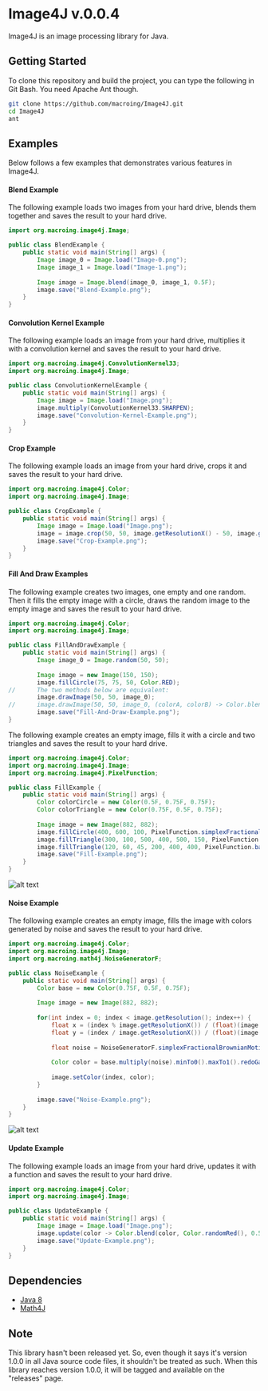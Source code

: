 Image4J v.0.0.4
===============
Image4J is an image processing library for Java.

Getting Started
---------------
To clone this repository and build the project, you can type the following in Git Bash. You need Apache Ant though.
```bash
git clone https://github.com/macroing/Image4J.git
cd Image4J
ant
```

Examples
--------
Below follows a few examples that demonstrates various features in Image4J.

#### Blend Example
The following example loads two images from your hard drive, blends them together and saves the result to your hard drive.
```java
import org.macroing.image4j.Image;

public class BlendExample {
    public static void main(String[] args) {
        Image image_0 = Image.load("Image-0.png");
        Image image_1 = Image.load("Image-1.png");
        
        Image image = Image.blend(image_0, image_1, 0.5F);
        image.save("Blend-Example.png");
    }
}
```

#### Convolution Kernel Example
The following example loads an image from your hard drive, multiplies it with a convolution kernel and saves the result to your hard drive.
```java
import org.macroing.image4j.ConvolutionKernel33;
import org.macroing.image4j.Image;

public class ConvolutionKernelExample {
    public static void main(String[] args) {
        Image image = Image.load("Image.png");
        image.multiply(ConvolutionKernel33.SHARPEN);
        image.save("Convolution-Kernel-Example.png");
    }
}
```

#### Crop Example
The following example loads an image from your hard drive, crops it and saves the result to your hard drive.
```java
import org.macroing.image4j.Color;
import org.macroing.image4j.Image;

public class CropExample {
    public static void main(String[] args) {
        Image image = Image.load("Image.png");
        image = image.crop(50, 50, image.getResolutionX() - 50, image.getResolutionY() - 50, Color.BLACK, false, false);
        image.save("Crop-Example.png");
    }
}
```

#### Fill And Draw Examples
The following example creates two images, one empty and one random. Then it fills the empty image with a circle, draws the random image to the empty image and saves the result to your hard drive.
```java
import org.macroing.image4j.Color;
import org.macroing.image4j.Image;

public class FillAndDrawExample {
    public static void main(String[] args) {
        Image image_0 = Image.random(50, 50);
        
        Image image = new Image(150, 150);
        image.fillCircle(75, 75, 50, Color.RED);
//      The two methods below are equivalent:
        image.drawImage(50, 50, image_0);
//      image.drawImage(50, 50, image_0, (colorA, colorB) -> Color.blend(colorA, colorB, colorB.a));
        image.save("Fill-And-Draw-Example.png");
}
```

The following example creates an empty image, fills it with a circle and two triangles and saves the result to your hard drive.
```java
import org.macroing.image4j.Color;
import org.macroing.image4j.Image;
import org.macroing.image4j.PixelFunction;

public class FillExample {
    public static void main(String[] args) {
        Color colorCircle = new Color(0.5F, 0.75F, 0.75F);
        Color colorTriangle = new Color(0.75F, 0.5F, 0.75F);
        
        Image image = new Image(882, 882);
        image.fillCircle(400, 600, 100, PixelFunction.simplexFractionalBrownianMotion(colorCircle, 300.0F, 500.0F, 500.0F, 700.0F));
        image.fillTriangle(300, 100, 500, 400, 500, 150, PixelFunction.simplexFractionalBrownianMotion(colorTriangle, 300.0F, 100.0F, 500.0F, 400.0F));
        image.fillTriangle(120, 60, 45, 200, 400, 400, PixelFunction.barycentricInterpolation(120.0F, 60.0F, 45.0F, 200.0F, 400.0F, 400.0F));
        image.save("Fill-Example.png");
    }
}
```
![alt text](https://github.com/macroing/Image4J/blob/master/images/Fill-Example.png "Fill Example")

#### Noise Example
The following example creates an empty image, fills the image with colors generated by noise and saves the result to your hard drive.
```java
import org.macroing.image4j.Color;
import org.macroing.image4j.Image;
import org.macroing.math4j.NoiseGeneratorF;

public class NoiseExample {
    public static void main(String[] args) {
        Color base = new Color(0.75F, 0.5F, 0.75F);
        
        Image image = new Image(882, 882);
        
        for(int index = 0; index < image.getResolution(); index++) {
            float x = (index % image.getResolutionX()) / (float)(image.getResolutionX());
            float y = (index / image.getResolutionX()) / (float)(image.getResolutionY());
            
            float noise = NoiseGeneratorF.simplexFractionalBrownianMotion(x, y, 5.0F, 0.5F, 0.0F, 1.0F, 16);
            
            Color color = base.multiply(noise).minTo0().maxTo1().redoGammaCorrection();
            
            image.setColor(index, color);
        }
        
        image.save("Noise-Example.png");
    }
}
```
![alt text](https://github.com/macroing/Image4J/blob/master/images/Noise-Example.png "Noise Example")

#### Update Example
The following example loads an image from your hard drive, updates it with a function and saves the result to your hard drive.
```java
import org.macroing.image4j.Color;
import org.macroing.image4j.Image;

public class UpdateExample {
    public static void main(String[] args) {
        Image image = Image.load("Image.png");
        image.update(color -> Color.blend(color, Color.randomRed(), 0.5F));
        image.save("Update-Example.png");
    }
}
```

Dependencies
------------
 - [Java 8](http://www.java.com)
 - [Math4J](https://github.com/macroing/Math4J)

Note
----
This library hasn't been released yet. So, even though it says it's version 1.0.0 in all Java source code files, it shouldn't be treated as such. When this library reaches version 1.0.0, it will be tagged and available on the "releases" page.